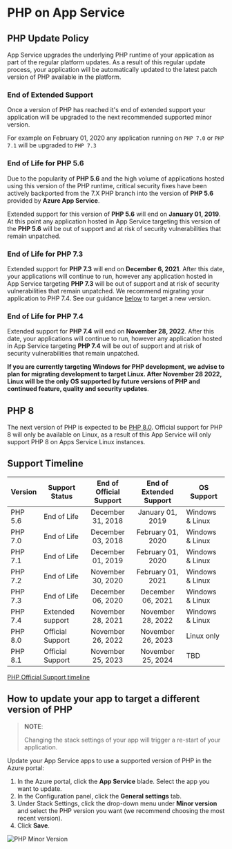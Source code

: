 # PHP on App Service

## PHP Update Policy

App Service upgrades the underlying PHP runtime of your application as part of the regular platform updates. As a result of this regular update process, your application will be automatically updated to the latest patch version of PHP available in the platform.

### End of Extended Support

Once a version of PHP has reached it's end of extended support your application will be upgraded to the next recommended supported minor version.

For example on February 01, 2020 any application running on `PHP 7.0`  or `PHP 7.1` will be upgraded to `PHP 7.3`

### End of Life for PHP 5.6

Due to the popularity of **PHP 5.6** and the high volume of applications hosted using this version of the PHP runtime, critical security fixes have been actively backported from the 7.X PHP branch into the version of **PHP 5.6** provided by **Azure App Service**.

Extended support for this version of **PHP 5.6** will end on **January 01, 2019**. At this point any application hosted in App Service targeting this version of the **PHP 5.6** will be out of support and at risk of security vulnerabilities that remain unpatched.

### End of Life for PHP 7.3

Extended support for **PHP 7.3** will end on **December 6, 2021**. After this date, your applications will continue to run, however any application hosted in App Service targeting **PHP 7.3** will be out of support and at risk of security vulnerabilities that remain unpatched.  We recommend migrating your application to PHP 7.4.  See our guidance [below](#how-to-update-your-app-to-target-a-different-version-of-php) to target a new version.

### End of Life for PHP 7.4

Extended support for **PHP 7.4** will end on **November 28, 2022**. After this date, your applications will continue to run, however any application hosted in App Service targeting **PHP 7.4** will be out of support and at risk of security vulnerabilities that remain unpatched.

**If you are currently targeting Windows for PHP development, we advise to plan for migrating development to target Linux. After November 28 2022, Linux will be the only OS supported by future versions of PHP and continued feature, quality and security updates**.

## PHP 8

The next version of PHP is expected to be [PHP 8.0](https://wiki.php.net/todo/php80). Official support for PHP 8 will only be available on Linux, as a result of this App Service will only support PHP 8 on Apps Service Linux instances.

## Support Timeline

| Version |  Support Status  |  End of Official Support | End of Extended Support | OS Support |
|---------| ---------------- |:------------------------:|:-----------------------:| ---------- |
| PHP 5.6 | End of Life      |    December 31, 2018     |    January 01, 2019    | Windows & Linux |
| PHP 7.0 | End of Life      |    December 03, 2018     |    February 01, 2020    | Windows & Linux |
| PHP 7.1 | End of Life      |    December 01, 2019     |    February 01, 2020    | Windows & Linux |
| PHP 7.2 | End of Life      |    November 30, 2020     |    February 01, 2021    | Windows & Linux |
| PHP 7.3 | End of Life      |    December 06, 2020     |    December 06, 2021    | Windows & Linux |
| PHP 7.4 | Extended support |    November 28, 2021     |    November 28, 2022    | Windows & Linux |
| PHP 8.0 | Official Support |    November 26, 2022     |    November 26, 2023    | Linux only |
| PHP 8.1 | Official Support |    November 25, 2023     |    November 25, 2024    | TBD |


[PHP Official Support timeline](https://www.php.net/supported-versions.php)

## How to update your app to target a different version of PHP

>**NOTE**:
>
>Changing the stack settings of your app will trigger a re-start of your application.

Update your App Service apps to use a supported version of PHP in the Azure portal:
1. In the Azure portal, click the **App Service** blade. Select the app you want to update. 
2. In the Configuration panel, click the **General settings** tab.
3. Under Stack Settings, click the drop-down menu under **Minor version** and select the PHP version you want (we recommend choosing the most recent version).
4. Click **Save**.

![PHP Minor Version](./media/php.gif)
